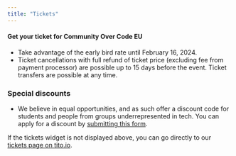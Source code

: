 ```yaml
---
title: "Tickets"
---
```


#### Get your ticket for Community Over Code EU

* Take advantage of the early bird rate until February 16, 2024.
* Ticket cancellations with full refund of ticket price (excluding fee from payment processor) are possible up to 15 days before the event. Ticket transfers are possible at any time.

<tito-widget event="softwareguru/coceu2024"></tito-widget>


### Special discounts

* We believe in equal opportunities, and as such offer a discount code for students and people from groups underrepresented in tech. You can apply for a discount by <a target="_blank" href="https://forms.gle/ifRg68CFDf4M6GXs7">submitting this form</a>.


If the tickets widget is not displayed above, you can go directly to our [tickets page on tito.io](https://ti.to/softwareguru/coceu2024).